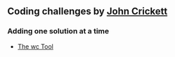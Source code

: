 ## Coding challenges by [John Crickett](https://codingchallenges.fyi/challenges/intro)

### Adding one solution at a time

* [The wc Tool](https://github.com/pierrettemugisha/CodingChallenges/tree/main/ccwc)